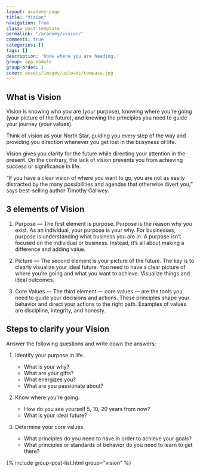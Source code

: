 ```yaml
---
layout: academy-page
title: "Vision"
navigation: True
class: post-template
permalink: '/academy/vision/'
comments: true
categories: []
tags: []
description: 'Know where you are heading.'
group: app-module
group-order: 1
cover: assets/images/uploads/compass.jpg
---
```


## What is Vision

Vision is knowing who you are (your purpose), knowing where you’re going (your picture of the future), and knowing the principles you need to guide your journey (your values).

Think of vision as your North Star, guiding you every step of the way and providing you direction whenever you get lost in the busyness of life. 

Vision gives you clarity for the future while directing your attention in the present. On the contrary, the lack of vision prevents you from achieving success or significance in life.

“If you have a clear vision of where you want to go, you are not as easily distracted by the many possibilities and agendas that otherwise divert you,” says best-selling author Timothy Gallwey.

## 3 elements of Vision

1. Purpose — The first element is purpose. Purpose is the reason why you exist. As an individual, your purpose is your why. For businesses, purpose is understanding what business you are in. A purpose isn’t focused on the individual or business. Instead, it’s all about making a difference and adding value.

2. Picture — The second element is your picture of the future. The key is to clearly visualize your ideal future. You need to have a clear picture of where you’re going and what you want to achieve. Visualize things and ideal outcomes. 

3. Core Values — The third element — core values — are the tools you need to guide your decisions and actions. These principles shape your behavior and direct your actions to the right path. Examples of values are discipline, integrity, and honesty.

## Steps to clarify your Vision

Answer the following questions and write down the answers:

1. Identify your purpose in life. 

    - What is your why?
    - What are your gifts? 
    - What energizes you? 
    - What are you passionate about? 

2. Know where you’re going. 

    - How do you see yourself 5, 10, 20 years from now? 
    - What is your ideal future?

3. Determine your core values. 

    - What principles do you need to have in order to achieve your goals? 
    - What principles or standards of behavior do you need to learn to get there?

<div class='post-feed'>
    {% include group-post-list.html group="vision" %}
</div>
